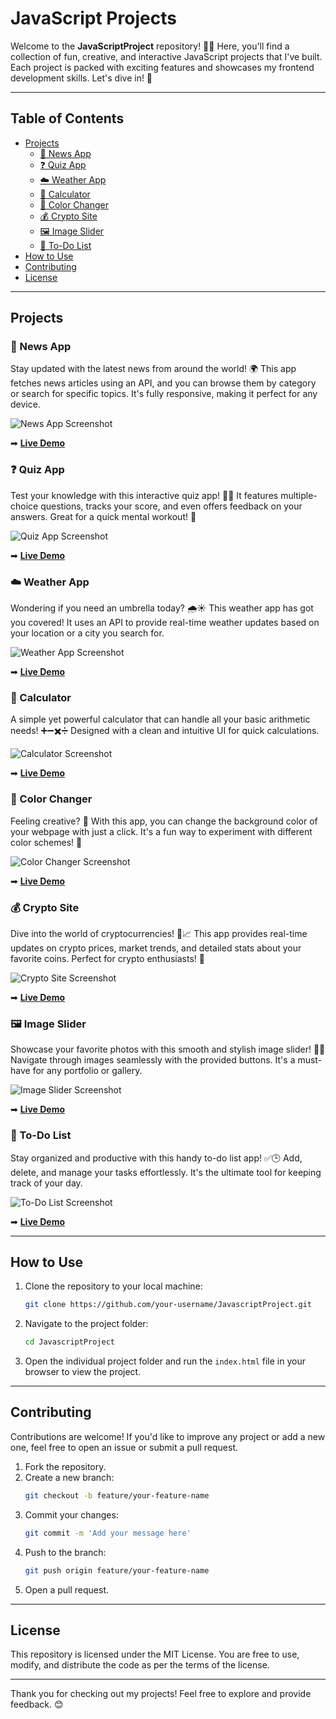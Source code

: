 # JavaScript Projects

Welcome to the **JavaScriptProject** repository! 🚀✨ Here, you'll find a collection of fun, creative, and interactive JavaScript projects that I've built. Each project is packed with exciting features and showcases my frontend development skills. Let's dive in! 🌊

---

## Table of Contents

- [Projects](#projects)
  - [📰 News App](#-news-app)
  - [❓ Quiz App](#-quiz-app)
  - [☁️ Weather App](#-weather-app)
  - [🧮 Calculator](#-calculator)
  - [🎨 Color Changer](#-color-changer)
  - [💰 Crypto Site](#-crypto-site)
  - [🖼️ Image Slider](#-image-slider)
  - [📝 To-Do List](#-to-do-list)
- [How to Use](#how-to-use)
- [Contributing](#contributing)
- [License](#license)

---

## Projects

### 📰 News App
Stay updated with the latest news from around the world! 🌍 This app fetches news articles using an API, and you can browse them by category or search for specific topics. It's fully responsive, making it perfect for any device.

![News App Screenshot](assets/screenshots/news-app.png)

➡ **[Live Demo](#)**

### ❓ Quiz App
Test your knowledge with this interactive quiz app! 🧠💡 It features multiple-choice questions, tracks your score, and even offers feedback on your answers. Great for a quick mental workout! 💪

![Quiz App Screenshot](assets/screenshots/quiz-app.png)

➡ **[Live Demo](#)**

### ☁️ Weather App
Wondering if you need an umbrella today? 🌧️☀️ This weather app has got you covered! It uses an API to provide real-time weather updates based on your location or a city you search for.

![Weather App Screenshot](assets/screenshots/weather-app.png)

➡ **[Live Demo](#)**

### 🧮 Calculator
A simple yet powerful calculator that can handle all your basic arithmetic needs! ➕➖✖️➗ Designed with a clean and intuitive UI for quick calculations.

![Calculator Screenshot](assets/screenshots/calculator.png)

➡ **[Live Demo](#)**

### 🎨 Color Changer
Feeling creative? 🎉 With this app, you can change the background color of your webpage with just a click. It's a fun way to experiment with different color schemes! 🌈

![Color Changer Screenshot](assets/screenshots/color-changer.png)

➡ **[Live Demo](#)**

### 💰 Crypto Site
Dive into the world of cryptocurrencies! 🚀📈 This app provides real-time updates on crypto prices, market trends, and detailed stats about your favorite coins. Perfect for crypto enthusiasts! 💎

![Crypto Site Screenshot](assets/screenshots/crypto-site.png)

➡ **[Live Demo](#)**

### 🖼️ Image Slider
Showcase your favorite photos with this smooth and stylish image slider! 📸✨ Navigate through images seamlessly with the provided buttons. It's a must-have for any portfolio or gallery.

![Image Slider Screenshot](assets/screenshots/image-slider.png)

➡ **[Live Demo](#)**

### 📝 To-Do List
Stay organized and productive with this handy to-do list app! ✅🕒 Add, delete, and manage your tasks effortlessly. It's the ultimate tool for keeping track of your day.

![To-Do List Screenshot](assets/screenshots/to-do-list.png)

➡ **[Live Demo](#)**

---

## How to Use

1. Clone the repository to your local machine:
   ```bash
   git clone https://github.com/your-username/JavascriptProject.git
   ```
2. Navigate to the project folder:
   ```bash
   cd JavascriptProject
   ```
3. Open the individual project folder and run the `index.html` file in your browser to view the project.

---

## Contributing

Contributions are welcome! If you'd like to improve any project or add a new one, feel free to open an issue or submit a pull request.

1. Fork the repository.
2. Create a new branch:
   ```bash
   git checkout -b feature/your-feature-name
   ```
3. Commit your changes:
   ```bash
   git commit -m 'Add your message here'
   ```
4. Push to the branch:
   ```bash
   git push origin feature/your-feature-name
   ```
5. Open a pull request.

---

## License

This repository is licensed under the MIT License. You are free to use, modify, and distribute the code as per the terms of the license.

---

Thank you for checking out my projects! Feel free to explore and provide feedback. 😊
